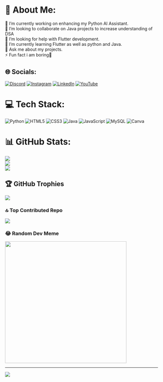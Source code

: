 # 💫 About Me:
🔭 I’m currently working on enhancing my Python AI Assistant.<br>👯 I’m looking to collaborate on Java projects to increase understanding of DSA<br>🤝 I’m looking for help with Flutter development.<br>🌱 I’m currently learning Flutter as well as python and Java.<br>💬 Ask me about my projects.<br>⚡ Fun fact i am boring🥱


## 🌐 Socials:
[![Discord](https://img.shields.io/badge/Discord-%237289DA.svg?logo=discord&logoColor=white)](https://discord.gg/KEVAL75) [![Instagram](https://img.shields.io/badge/Instagram-%23E4405F.svg?logo=Instagram&logoColor=white)](https://instagram.com/k.e.v.a.l_) [![LinkedIn](https://img.shields.io/badge/LinkedIn-%230077B5.svg?logo=linkedin&logoColor=white)](https://linkedin.com/in/https://www.linkedin.com/in/keval-parmar234/) [![YouTube](https://img.shields.io/badge/YouTube-%23FF0000.svg?logo=YouTube&logoColor=white)](https://youtube.com/@UCJcc-UPvIeHT2Uk2TWFj0uQ) 

# 💻 Tech Stack:
![Python](https://img.shields.io/badge/python-3670A0?style=for-the-badge&logo=python&logoColor=ffdd54) ![HTML5](https://img.shields.io/badge/html5-%23E34F26.svg?style=for-the-badge&logo=html5&logoColor=white) ![CSS3](https://img.shields.io/badge/css3-%231572B6.svg?style=for-the-badge&logo=css3&logoColor=white) ![Java](https://img.shields.io/badge/java-%23ED8B00.svg?style=for-the-badge&logo=openjdk&logoColor=white) ![JavaScript](https://img.shields.io/badge/javascript-%23323330.svg?style=for-the-badge&logo=javascript&logoColor=%23F7DF1E) ![MySQL](https://img.shields.io/badge/mysql-%2300000f.svg?style=for-the-badge&logo=mysql&logoColor=white) ![Canva](https://img.shields.io/badge/Canva-%2300C4CC.svg?style=for-the-badge&logo=Canva&logoColor=white)
# 📊 GitHub Stats:
![](https://github-readme-stats.vercel.app/api?username=KevalParmar75&theme=dark&hide_border=false&include_all_commits=true&count_private=true)<br/>
![](https://github-readme-streak-stats.herokuapp.com/?user=KevalParmar75&theme=dark&hide_border=false)<br/>
![](https://github-readme-stats.vercel.app/api/top-langs/?username=KevalParmar75&theme=dark&hide_border=false&include_all_commits=true&count_private=true&layout=compact)

## 🏆 GitHub Trophies
![](https://github-profile-trophy.vercel.app/?username=KevalParmar75&theme=dracula&no-frame=false&no-bg=true&margin-w=4)

### 🔝 Top Contributed Repo
![](https://github-contributor-stats.vercel.app/api?username=KevalParmar75&limit=5&theme=dark&combine_all_yearly_contributions=true)

### 😂 Random Dev Meme
<img src='https://randommeme-five.vercel.app/' style="height: 400px;"/>

---
[![](https://visitcount.itsvg.in/api?id=KevalParmar75&icon=5&color=5)](https://visitcount.itsvg.in)

<!-- Proudly created with GPRM ( https://gprm.itsvg.in ) -->

